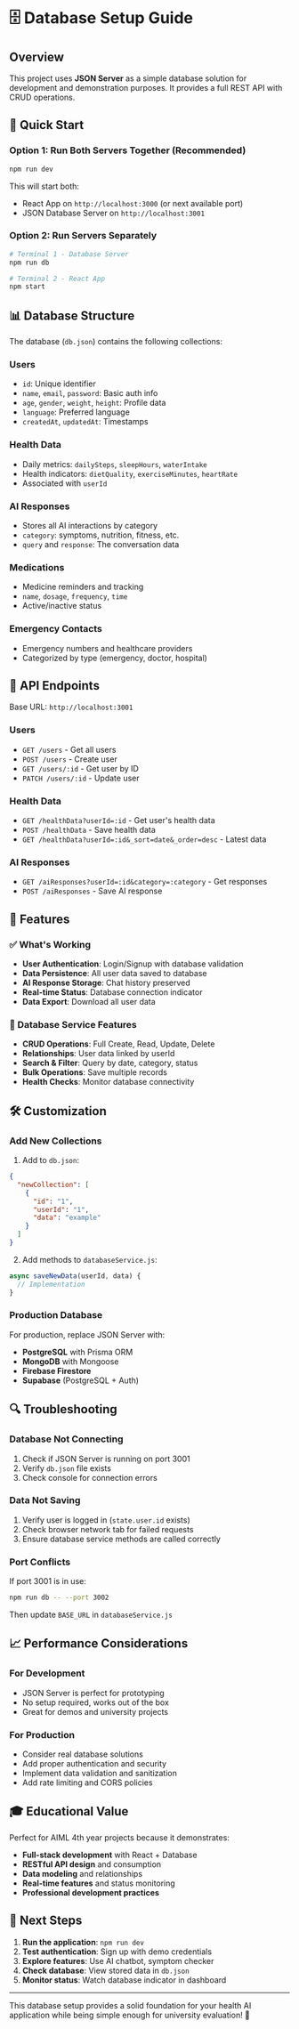 # 🗄️ Database Setup Guide

## Overview
This project uses **JSON Server** as a simple database solution for development and demonstration purposes. It provides a full REST API with CRUD operations.

## 🚀 Quick Start

### Option 1: Run Both Servers Together (Recommended)
```bash
npm run dev
```
This will start both:
- React App on `http://localhost:3000` (or next available port)
- JSON Database Server on `http://localhost:3001`

### Option 2: Run Servers Separately
```bash
# Terminal 1 - Database Server
npm run db

# Terminal 2 - React App
npm start
```

## 📊 Database Structure

The database (`db.json`) contains the following collections:

### Users
- `id`: Unique identifier
- `name`, `email`, `password`: Basic auth info
- `age`, `gender`, `weight`, `height`: Profile data
- `language`: Preferred language
- `createdAt`, `updatedAt`: Timestamps

### Health Data
- Daily metrics: `dailySteps`, `sleepHours`, `waterIntake`
- Health indicators: `dietQuality`, `exerciseMinutes`, `heartRate`
- Associated with `userId`

### AI Responses
- Stores all AI interactions by category
- `category`: symptoms, nutrition, fitness, etc.
- `query` and `response`: The conversation data

### Medications
- Medicine reminders and tracking
- `name`, `dosage`, `frequency`, `time`
- Active/inactive status

### Emergency Contacts
- Emergency numbers and healthcare providers
- Categorized by type (emergency, doctor, hospital)

## 🔧 API Endpoints

Base URL: `http://localhost:3001`

### Users
- `GET /users` - Get all users
- `POST /users` - Create user
- `GET /users/:id` - Get user by ID
- `PATCH /users/:id` - Update user

### Health Data
- `GET /healthData?userId=:id` - Get user's health data
- `POST /healthData` - Save health data
- `GET /healthData?userId=:id&_sort=date&_order=desc` - Latest data

### AI Responses
- `GET /aiResponses?userId=:id&category=:category` - Get responses
- `POST /aiResponses` - Save AI response

## 🎯 Features

### ✅ What's Working
- **User Authentication**: Login/Signup with database validation
- **Data Persistence**: All user data saved to database
- **AI Response Storage**: Chat history preserved
- **Real-time Status**: Database connection indicator
- **Data Export**: Download all user data

### 🚀 Database Service Features
- **CRUD Operations**: Full Create, Read, Update, Delete
- **Relationships**: User data linked by userId
- **Search & Filter**: Query by date, category, status
- **Bulk Operations**: Save multiple records
- **Health Checks**: Monitor database connectivity

## 🛠️ Customization

### Add New Collections
1. Add to `db.json`:
```json
{
  "newCollection": [
    {
      "id": "1",
      "userId": "1",
      "data": "example"
    }
  ]
}
```

2. Add methods to `databaseService.js`:
```javascript
async saveNewData(userId, data) {
  // Implementation
}
```

### Production Database
For production, replace JSON Server with:
- **PostgreSQL** with Prisma ORM
- **MongoDB** with Mongoose
- **Firebase Firestore**
- **Supabase** (PostgreSQL + Auth)

## 🔍 Troubleshooting

### Database Not Connecting
1. Check if JSON Server is running on port 3001
2. Verify `db.json` file exists
3. Check console for connection errors

### Data Not Saving
1. Verify user is logged in (`state.user.id` exists)
2. Check browser network tab for failed requests
3. Ensure database service methods are called correctly

### Port Conflicts
If port 3001 is in use:
```bash
npm run db -- --port 3002
```
Then update `BASE_URL` in `databaseService.js`

## 📈 Performance Considerations

### For Development
- JSON Server is perfect for prototyping
- No setup required, works out of the box
- Great for demos and university projects

### For Production
- Consider real database solutions
- Add proper authentication and security
- Implement data validation and sanitization
- Add rate limiting and CORS policies

## 🎓 Educational Value

Perfect for AIML 4th year projects because it demonstrates:
- **Full-stack development** with React + Database
- **RESTful API design** and consumption
- **Data modeling** and relationships
- **Real-time features** and status monitoring
- **Professional development practices**

## 📝 Next Steps

1. **Run the application**: `npm run dev`
2. **Test authentication**: Sign up with demo credentials
3. **Explore features**: Use AI chatbot, symptom checker
4. **Check database**: View stored data in `db.json`
5. **Monitor status**: Watch database indicator in dashboard

---

This database setup provides a solid foundation for your health AI application while being simple enough for university evaluation! 🎉
